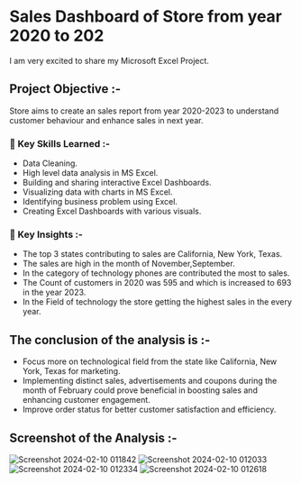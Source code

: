 # Sales Dashboard of Store from year 2020 to 202
I am very excited to share my Microsoft Excel Project.

## Project Objective :-
 Store aims to create an sales report from year 2020-2023 to understand customer behaviour and enhance sales in next year.


### 📌 Key Skills Learned :-   
- Data Cleaning.   
- High level data analysis in MS Excel.   
- Building and sharing interactive Excel Dashboards.   
- Visualizing data with charts in MS Excel.   
- Identifying business problem using Excel.   
- Creating Excel Dashboards with various visuals.      


### 📌 Key Insights :-
* The top 3 states contributing to sales are California, New York, Texas.  
* The sales are high in the month of November,September.    
* In the category of technology phones are contributed the most to sales.    
* The Count of customers in 2020 was 595 and which is increased to 693 in the year 2023.     
* In the Field of technology the store getting the highest sales in the every year.     



## The conclusion of the analysis is :-
- Focus more on technological field from the state like California, New York, Texas for marketing.    
- Implementing distinct sales, advertisements and coupons during the month of February could prove beneficial in boosting sales and enhancing customer engagement.     
- Improve order status for better customer satisfaction and efficiency.    


## Screenshot of the Analysis :-
![Screenshot 2024-02-10 011842](https://github.com/MyProjects-5/Sales_Dashboard/assets/140932670/44b7a8d9-3292-4309-8548-53fef23ff761)
![Screenshot 2024-02-10 012033](https://github.com/MyProjects-5/Sales_Dashboard/assets/140932670/59cca6e5-2cf3-479d-b5d7-8171180685a3)
![Screenshot 2024-02-10 012334](https://github.com/MyProjects-5/Sales_Dashboard/assets/140932670/efe3b37b-23e8-4d67-af20-a8bb494757bd)
![Screenshot 2024-02-10 012618](https://github.com/MyProjects-5/Sales_Dashboard/assets/140932670/7db13407-606d-4634-8c9f-60c64e394e32)


